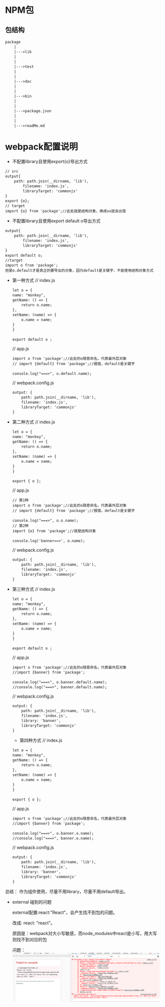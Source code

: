 # NPM包

## 包结构

    package
        |
        |--->lib
        |
        |
        |--->test
        |
        |
        |--->doc
        |
        |
        |--->bin
        |
        |
        |--->package.json
        |
        |
        |--->readMe.md

# webpack配置说明
* 不配置library且使用export{o}导出方式
```
// src
output{
    path: path.join(__dirname, 'lib'),
        filename: 'index.js',
        libraryTarget: 'commonjs'
}
export {o};
// target
import {o} from 'package';//此处就是结构对象，换成oo就会出错
```
* 不配置library且使用export default o导出方式
```
output{
    path: path.join(__dirname, 'lib'),
        filename: 'index.js',
        libraryTarget: 'commonjs'
}
export default o;
//target
import o from 'package';
但是o.default才是真正的要导出的对象，因为default是关键字，不能使用结构对象方式

```

* 第一种方式
    // index.js
    ```
    let o = {
    name: "monkey",
    getName: () => {
        return o.name;
    },
    setName: (name) => {
        o.name = name;
    }
    }

    export default o ;
    ```
    // app.js
    ```
    import o from 'package';//此处的o随意命名，代表最外层对象
    // import {default} from 'package';//报错，default是关键字

    console.log("===>", o.default.name);

    ```
    // webpack.config.js
    ```
    output: {
        path: path.join(__dirname, 'lib'),
        filename: 'index.js',
        libraryTarget: 'commonjs'
    }
    ```
* 第二种方式
    // index.js
    ```
    let o = {
    name: "monkey",
    getName: () => {
        return o.name;
    },
    setName: (name) => {
        o.name = name;
    }
    }

    export { o };
    ```
    // app.js
    ```
    // 第1种
    import o from 'package';//此处的o随意命名，代表最外层对象
    // import {default} from 'package';//报错，default是关键字

    console.log("===>", o.o.name);
    // 第2种
    import {o} from 'package';//就是结构对象

    console.log('banner==>', o.name);

    ```
    // webpack.config.js
    ```
    output: {
        path: path.join(__dirname, 'lib'),
        filename: 'index.js',
        libraryTarget: 'commonjs'
    }
    ```
* 第三种方式
   // index.js
    ```
    let o = {
    name: "monkey",
    getName: () => {
        return o.name;
    },
    setName: (name) => {
        o.name = name;
    }
    }

    export default o ;
    ```
    // app.js
    ```
    import o from 'package';//此处的o随意命名，代表最外层对象
    //import {banner} from 'package';

    console.log("===>", o.banner.default.name);
    //console.log("===>", banner.default.name);

    ```
    // webpack.config.js
    ```
    output: {
        path: path.join(__dirname, 'lib'),
        filename: 'index.js',
        library: 'banner',
        libraryTarget: 'commonjs'
    }
    ```
    * 第四种方式
   // index.js
    ```
    let o = {
    name: "monkey",
    getName: () => {
        return o.name;
    },
    setName: (name) => {
        o.name = name;
    }
    }

    export { o };
    ```
    // app.js
    ```
    import o from 'package';//此处的o随意命名，代表最外层对象
    //import {banner} from 'package';

    console.log("===>", o.banner.o.name);
    //console.log("===>", banner.o.name);

    ```
    // webpack.config.js
    ```
    output: {
        path: path.join(__dirname, 'lib'),
        filename: 'index.js',
        library: 'banner',
        libraryTarget: 'commonjs'
    }
    ```

总结：
    作为组件使用，尽量不用library，尽量不用default导出。

* external 碰到的问题

    external配置:react:"React"，会产生找不到包的问题。

    改成: react: "react"。

    原因是：webpack对大小写敏感，而node_modules中react是小写，用大写则找不到对应的包

    问题：
    ![问题](./webpack-problem.png)